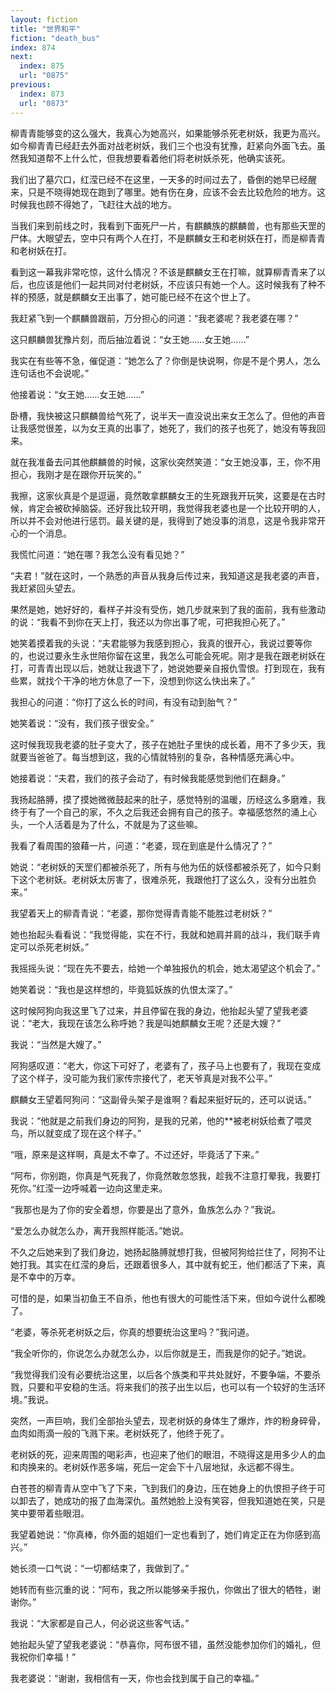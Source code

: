 ```yaml
---
layout: fiction
title: "世界和平"
fiction: "death_bus"
index: 874
next:
  index: 875
  url: "0875"
previous:
  index: 873
  url: "0873"
---
```

柳青青能够变的这么强大，我真心为她高兴，如果能够杀死老树妖，我更为高兴。如今柳青青已经赶去外面对战老树妖，我们三个也没有犹豫，赶紧向外面飞去。虽然我知道帮不上什么忙，但我想要看着他们将老树妖杀死，他确实该死。

我们出了墓穴口，红滢已经不在这里，一天多的时间过去了，昏倒的她早已经醒来，只是不晓得她现在跑到了哪里。她有伤在身，应该不会去比较危险的地方。这时候我也顾不得她了，飞赶往大战的地方。

当我们来到前线之时，我看到下面死尸一片，有麒麟族的麒麟兽，也有那些天罡的尸体。大眼望去，空中只有两个人在打，不是麒麟女王和老树妖在打，而是柳青青和老树妖在打。

看到这一幕我非常吃惊，这什么情况？不该是麒麟女王在打嘛，就算柳青青来了以后，也应该是他们一起共同对付老树妖，不应该只有她一个人。这时候我有了种不祥的预感，就是麒麟女王出事了，她可能已经不在这个世上了。

我赶紧飞到一个麒麟兽跟前，万分担心的问道：“我老婆呢？我老婆在哪？”

这只麒麟兽犹豫片刻，而后抽泣着说：“女王她……女王她……”

我实在有些等不急，催促道：“她怎么了？你倒是快说啊，你是不是个男人，怎么连句话也不会说呢。”

他接着说：“女王她……女王她……”

卧槽，我快被这只麒麟兽给气死了，说半天一直没说出来女王怎么了。但他的声音让我感觉很差，以为女王真的出事了，她死了，我们的孩子也死了，她没有等我回来。

就在我准备去问其他麒麟兽的时候，这家伙突然笑道：“女王她没事，王，你不用担心，我刚才是在跟你开玩笑的。”

我擦，这家伙真是个是逗逼，竟然敢拿麒麟女王的生死跟我开玩笑，这要是在古时候，肯定会被砍掉脑袋。还好我比较开明，我觉得我老婆也是一个比较开明的人，所以并不会对他进行惩罚。最关键的是，我得到了她没事的消息，这是令我非常开心的一个消息。

我慌忙问道：“她在哪？我怎么没有看见她？”

“夫君！”就在这时，一个熟悉的声音从我身后传过来，我知道这是我老婆的声音，我赶紧回头望去。

果然是她，她好好的，看样子并没有受伤，她几步就来到了我的面前，我有些激动的说：“我看不到你在天上打，我还以为你出事了呢，可把我担心死了。”

她笑着摸着我的头说：“夫君能够为我感到担心，我真的很开心，我说过要等你的，也说过要永生永世陪你留在这里，我怎么可能会死呢。刚才是我在跟老树妖在打，可青青出现以后，她就让我退下了，她说她要亲自报仇雪恨。打到现在，我有些累，就找个干净的地方休息了一下，没想到你这么快出来了。”

我担心的问道：“你打了这么长的时间，有没有动到胎气？”

她笑着说：“没有，我们孩子很安全。”

这时候我现我老婆的肚子变大了，孩子在她肚子里快的成长着，用不了多少天，我就要当爸爸了。每当想到这，我的心情就特别的复杂，各种情感充满心中。

她接着说：“夫君，我们的孩子会动了，有时候我能感觉到他们在翻身。”

我扬起胳膊，摸了摸她微微鼓起来的肚子，感觉特别的温暖，历经这么多磨难，我终于有了一个自己的家，不久之后我还会拥有自己的孩子。幸福感悠然的涌上心头，一个人活着是为了什么，不就是为了这些嘛。

我看了看周围的狼藉一片，问道：“老婆，现在到底是什么情况了？”

她说：“老树妖的天罡们都被杀死了，所有与他为伍的妖怪都被杀死了，如今只剩下这个老树妖。老树妖太厉害了，很难杀死，我跟他打了这么久，没有分出胜负来。”

我望着天上的柳青青说：“老婆，那你觉得青青能不能胜过老树妖？”

她也抬起头看看说：“我觉得能，实在不行，我就和她肩并肩的战斗，我们联手肯定可以杀死老树妖。”

我摇摇头说：“现在先不要去，给她一个单独报仇的机会，她太渴望这个机会了。”

她笑着说：“我也是这样想的，毕竟狐妖族的仇恨太深了。”

这时候阿狗向我这里飞了过来，并且停留在我的身边，他抬起头望了望我老婆说：“老大，我现在该怎么称呼她？我是叫她麒麟女王呢？还是大嫂？”

我说：“当然是大嫂了。”

阿狗感叹道：“老大，你这下可好了，老婆有了，孩子马上也要有了，我现在变成了这个样子，没可能为我们家传宗接代了，老天爷真是对我不公平。”

麒麟女王望着阿狗问：“这副骨头架子是谁啊？看起来挺好玩的，还可以说话。”

我说：“他就是之前我们身边的阿狗，是我的兄弟，他的**被老树妖给煮了喂灵鸟，所以就变成了现在这个样子。”

“哦，原来是这样啊，真是太不幸了。不过还好，毕竟活了下来。”

“阿布，你别跑，你真是气死我了，你竟然敢忽悠我，趁我不注意打晕我，我要打死你。”红滢一边呼喊着一边向这里走来。

“我那也是为了你的安全着想，你要是出了意外，鱼族怎么办？”我说。

“爱怎么办就怎么办，离开我照样能活。”她说。

不久之后她来到了我们身边，她扬起胳膊就想打我，但被阿狗给拦住了，阿狗不让她打我。其实在红滢的身后，还跟着很多人，其中就有蛇王，他们都活了下来，真是不幸中的万幸。

可惜的是，如果当初鱼王不自杀，他也有很大的可能性活下来，但如今说什么都晚了。

“老婆，等杀死老树妖之后，你真的想要统治这里吗？”我问道。

“我全听你的，你说怎么办就怎么办，以后你就是王，而我是你的妃子。”她说。

“我觉得我们没有必要统治这里，以后各个族类和平共处就好，不要争端，不要杀戮，只要和平安稳的生活。将来我们的孩子出生以后，也可以有一个较好的生活环境。”我说。

突然，一声巨响，我们全部抬头望去，现老树妖的身体生了爆炸，炸的粉身碎骨，血肉如雨滴一般的飞溅下来。老树妖死了，他终于死了。

老树妖的死，迎来周围的喝彩声，也迎来了他们的眼泪，不晓得这是用多少人的血和肉换来的。老树妖作恶多端，死后一定会下十八层地狱，永远都不得生。

白苍苍的柳青青从空中飞了下来，飞到我们的身边，压在她身上的仇恨担子终于可以卸去了，她成功的报了血海深仇。虽然她脸上没有笑容，但我知道她在笑，只是笑中要带着些眼泪。

我望着她说：“你真棒，你外面的姐姐们一定也看到了，她们肯定正在为你感到高兴。”

她长须一口气说：“一切都结束了，我做到了。”

她转而有些沉重的说：“阿布，我之所以能够亲手报仇，你做出了很大的牺牲，谢谢你。”

我说：“大家都是自己人，何必说这些客气话。”

她抬起头望了望我老婆说：“恭喜你，阿布很不错，虽然没能参加你们的婚礼，但我祝你们幸福！”

我老婆说：“谢谢，我相信有一天，你也会找到属于自己的幸福。”